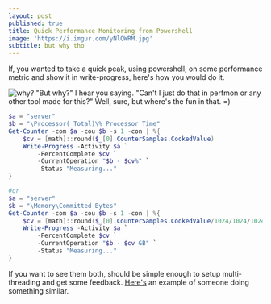 ```yaml
---
layout: post
published: true
title: Quick Performance Monitoring from Powershell
image: 'https://i.imgur.com/yNlQWRM.jpg'
subtitle: but why tho
---
```

If, you wanted to take a quick peak, using powershell, on some performance metric and show it in write-progress, here's how you would do it.

![why?](https://static3.fjcdn.com/comments/But+why+tho+_e036e04ca4d759b2a2c28302c03d1c8d.jpg)
"But why?" I hear you saying. "Can't I just do that in perfmon or any other tool made for this?" Well, sure, but where's the fun in that. =)

```powershell
$a = "server"
$b = "\Processor(_Total)\% Processor Time"
Get-Counter -com $a -cou $b -s 1 -con | %{
    $cv = [math]::round($_[0].CounterSamples.CookedValue)
    Write-Progress -Activity $a `
        -PercentComplete $cv `
        -CurrentOperation "$b - $cv%" `
        -Status "Measuring..."
}

#or
$a = "server"
$b = "\Memory\Committed Bytes"
Get-Counter -com $a -cou $b -s 1 -con | %{
    $cv = [math]::round($_[0].CounterSamples.CookedValue/1024/1024/1024,4)
    Write-Progress -Activity $a `
        -PercentComplete $cv `
        -CurrentOperation "$b - $cv GB" `
        -Status "Measuring..."
}
```

If you want to see them both, should be simple enough to setup multi-threading and get some feedback. [Here's](http://www.get-blog.com/?p=22) an example of someone doing something similar.